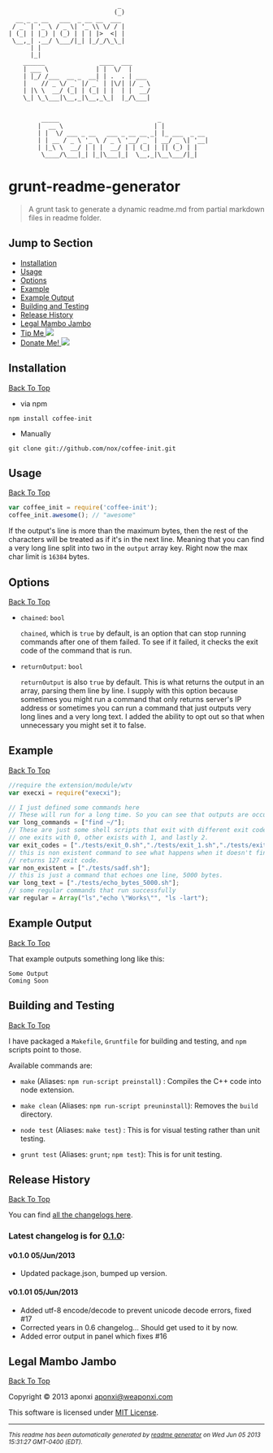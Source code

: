                                   _                
                                 (_)               
      __ _ _ __   ___  _ __ __  ___                
     / _` | '_ \ / _ \| '_ \\ \/ / |               
    | (_| | |_) | (_) | | | |>  <| |               
     \__,_| .__/ \___/|_| |_/_/\_\_|               
          | |                                      
          |_|                                      
        ______               ____  ___                 
        | ___ \             | |  \/  |                 
        | |_/ /___  __ _  __| | .  . | ___             
        |    // _ \/ _` |/ _` | |\/| |/ _ \            
        | |\ \  __/ (_| | (_| | |  | |  __/            
        \_| \_\___|\__,_|\__,_\_|  |_/\___|            
                                                       
                                                       
             _____                           _             
            |  __ \                         | |            
            | |  \/ ___ _ __   ___ _ __ __ _| |_ ___  _ __ 
            | | __ / _ \ '_ \ / _ \ '__/ _` | __/ _ \| '__|
            | |_\ \  __/ | | |  __/ | | (_| | || (_) | |   
             \____/\___|_| |_|\___|_|  \__,_|\__\___/|_|   
                                                           
                                                   
# grunt-readme-generator 

> A grunt task to generate a dynamic readme.md from partial markdown files in readme folder.

## Jump to Section

* [Installation](#installation)
* [Usage](#usage)
* [Options](#options)
* [Example](#example)
* [Example Output](#example-output)
* [Building and Testing](#building-and-testing)
* [Release History](#release-history)
* [Legal Mambo Jambo](#legal-mambo-jambo)
* [Tip Me ![](http://i.imgur.com/C0P9DIx.gif?1)](https://www.gittip.com/aponxi/)
* [Donate Me! ![](http://i.imgur.com/2tqfhMO.png?1)](https://www.paypal.com/cgi-bin/webscr?cmd=_s-xclick&hosted_button_id=VBUW4M9LKTR62)

## Installation
[Back To Top](#grunt-readme-generator)

- via npm

```shell
npm install coffee-init
```

- Manually

```shell
git clone git://github.com/nox/coffee-init.git
```

## Usage
[Back To Top](#grunt-readme-generator)

```javascript
var coffee_init = require('coffee-init');
coffee_init.awesome(); // "awesome"
```

If the output's line is more than the maximum bytes, then the rest of the characters will be treated as if it's in the next line. Meaning that you can find a very long line split into two in the `output` array key. Right now the max char limit is `16384` bytes.


## Options
[Back To Top](#grunt-readme-generator)

- `chained`: `bool`

  `chained`, which is `true` by default, is an option that can stop running commands after one of them failed. To see if it failed, it checks the exit code of the command that is run.

- `returnOutput`: `bool`

  `returnOutput` is also `true` by default. This is what returns the output in an array, parsing them line by line. I supply with this option because sometimes you might run a command that only returns server's IP address or sometimes you can run a command that just outputs very long lines and a very long text. I added the ability to opt out so that when unnecessary you might set it to false.

## Example
[Back To Top](#grunt-readme-generator)

```js
//require the extension/module/wtv
var execxi = require("execxi");

// I just defined some commands here
// These will run for a long time. So you can see that outputs are occurring in real-time.
var long_commands = ["find ~/"];
// These are just some shell scripts that exit with different exit codes
// one exits with 0, other exists with 1, and lastly 2.
var exit_codes = ["./tests/exit_0.sh","./tests/exit_1.sh","./tests/exit_2.sh"];
// this is non existent command to see what happens when it doesn't find the command to run.
// returns 127 exit code.
var non_existent = ["./tests/sadf.sh"];
// this is just a command that echoes one line, 5000 bytes.
var long_text = ["./tests/echo_bytes_5000.sh"];
// some regular commands that run successfully
var regular = Array("ls","echo \"Works\"", "ls -lart");


```

## Example Output
[Back To Top](#grunt-readme-generator)

That example outputs something long like this:

```
Some Output
Coming Soon
```


## Building and Testing
[Back To Top](#grunt-readme-generator)

I have packaged a `Makefile`, `Gruntfile` for building and testing, and `npm` scripts point to those.

Available commands are:

- `make` (Aliases: `npm run-script preinstall`) : 
  Compiles the C++ code into node extension.

- `make clean` (Aliases: `npm run-script preuninstall`):
  Removes the `build` directory.

- `node test` (Aliases: `make test`) : 
  This is for visual testing rather than unit testing. 

- `grunt test`  (Aliases: `grunt`; `npm test`): 
  This is for unit testing. 

## Release History
[Back To Top](#grunt-readme-generator)

You can find [all the changelogs here](/test/changelogs).

### Latest changelog is for [0.1.0](/test/changelogs/v0.1.0.md):

#### v0.1.0 05/Jun/2013
- Updated package.json, bumped up version.

#### v0.1.01 05/Jun/2013
- Added utf-8 encode/decode to prevent unicode decode errors, fixed #17
- Corrected years in 0.6 changelog... Should get used to it by now.
- Added error output in panel which fixes #16


## Legal Mambo Jambo
[Back To Top](#grunt-readme-generator)

Copyright © 2013 aponxi <aponxi@weaponxi.com>

This software is licensed under [MIT License](http://aponxi.mit-license.org/).


--------
<small>_This readme has been automatically generated by [readme generator](https://github.com/aponxi/grunt-readme-generator) on Wed Jun 05 2013 15:31:27 GMT-0400 (EDT)._</small>